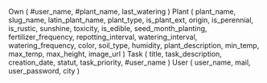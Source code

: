 Own ( #user_name, #plant_name, last_watering )
Plant ( plant_name, slug_name, latin_plant_name, plant_type, is_plant_ext, origin, is_perennial, is_rustic, sunshine, toxicity, is_edible, seed_month_planting, fertilizer_frequency, repotting_interval, watering_interval, watering_frequency, color, soil_type, humidity, plant_description, min_temp, max_temp, max_height, image_url )
Task ( title, task_description, creation_date, statut, task_priority, #user_name )
User ( user_name, mail, user_password, city )